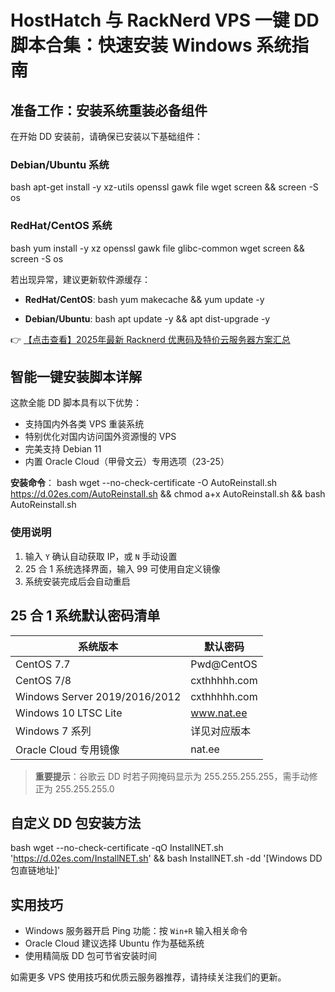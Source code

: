 # HostHatch 与 RackNerd VPS 一键 DD 脚本合集：快速安装 Windows 系统指南

## 准备工作：安装系统重装必备组件

在开始 DD 安装前，请确保已安装以下基础组件：

### Debian/Ubuntu 系统
bash
apt-get install -y xz-utils openssl gawk file wget screen && screen -S os

### RedHat/CentOS 系统
bash
yum install -y xz openssl gawk file glibc-common wget screen && screen -S os

若出现异常，建议更新软件源缓存：
- **RedHat/CentOS**:
  bash
  yum makecache && yum update -y
  
- **Debian/Ubuntu**:
  bash
  apt update -y && apt dist-upgrade -y
  

👉 [【点击查看】2025年最新 Racknerd 优惠码及特价云服务器方案汇总](https://bit.ly/Rack_Nerd)

## 智能一键安装脚本详解

这款全能 DD 脚本具有以下优势：
- 支持国内外各类 VPS 重装系统
- 特别优化对国内访问国外资源慢的 VPS
- 完美支持 Debian 11
- 内置 Oracle Cloud（甲骨文云）专用选项（23-25）

**安装命令**：
bash
wget --no-check-certificate -O AutoReinstall.sh https://d.02es.com/AutoReinstall.sh && chmod a+x AutoReinstall.sh && bash AutoReinstall.sh

### 使用说明
1. 输入 `Y` 确认自动获取 IP，或 `N` 手动设置
2. 25 合 1 系统选择界面，输入 99 可使用自定义镜像
3. 系统安装完成后会自动重启

## 25 合 1 系统默认密码清单

| 系统版本 | 默认密码 |
|---------|---------|
| CentOS 7.7 | Pwd@CentOS |
| CentOS 7/8 | cxthhhhh.com |
| Windows Server 2019/2016/2012 | cxthhhhh.com |
| Windows 10 LTSC Lite | www.nat.ee |
| Windows 7 系列 | 详见对应版本 |
| Oracle Cloud 专用镜像 | nat.ee |

> **重要提示**：谷歌云 DD 时若子网掩码显示为 255.255.255.255，需手动修正为 255.255.255.0

## 自定义 DD 包安装方法

bash
wget --no-check-certificate -qO InstallNET.sh 'https://d.02es.com/InstallNET.sh' && bash InstallNET.sh -dd '[Windows DD包直链地址]'

## 实用技巧
- Windows 服务器开启 Ping 功能：按 `Win+R` 输入相关命令
- Oracle Cloud 建议选择 Ubuntu 作为基础系统
- 使用精简版 DD 包可节省安装时间

如需更多 VPS 使用技巧和优质云服务器推荐，请持续关注我们的更新。